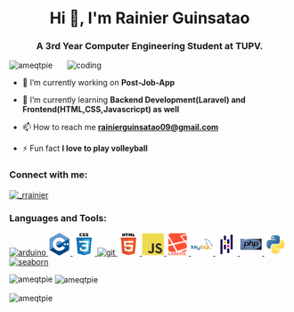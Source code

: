 <h1 align="center">Hi 👋, I'm Rainier Guinsatao</h1>
<h3 align="center">A 3rd Year Computer Engineering Student at TUPV.</h3>
<img align="right" alt="coding" width="400" src="https://www.google.com/url?sa=i&url=https%3A%2F%2Ftenor.com%2Fsearch%2Fcoding-gif-gifs&psig=AOvVaw3skWR01OlbJqJoWRVO1KQg&ust=1670825753246000&source=images&cd=vfe&ved=0CA8QjRxqFwoTCODavY318PsCFQAAAAAdAAAAABAE"/>

<p align="left"> <img src="https://komarev.com/ghpvc/?username=ameqtpie&label=Profile%20views&color=0e75b6&style=flat" alt="ameqtpie" /> </p>

- 🔭 I’m currently working on **Post-Job-App**

- 🌱 I’m currently learning **Backend Development(Laravel) and Frontend(HTML,CSS,Javascricpt) as well**

- 📫 How to reach me **rainierguinsatao09@gmail.com**

- ⚡ Fun fact **I love to play volleyball**

<h3 align="left">Connect with me:</h3>
<p align="left">
<a href="https://instagram.com/_rrainier" target="blank"><img align="center" src="https://raw.githubusercontent.com/rahuldkjain/github-profile-readme-generator/master/src/images/icons/Social/instagram.svg" alt="_rrainier" height="30" width="40" /></a>
</p>

<h3 align="left">Languages and Tools:</h3>
<p align="left"> <a href="https://www.arduino.cc/" target="_blank" rel="noreferrer"> <img src="https://cdn.worldvectorlogo.com/logos/arduino-1.svg" alt="arduino" width="40" height="40"/> </a> <a href="https://www.w3schools.com/cpp/" target="_blank" rel="noreferrer"> <img src="https://raw.githubusercontent.com/devicons/devicon/master/icons/cplusplus/cplusplus-original.svg" alt="cplusplus" width="40" height="40"/> </a> <a href="https://www.w3schools.com/css/" target="_blank" rel="noreferrer"> <img src="https://raw.githubusercontent.com/devicons/devicon/master/icons/css3/css3-original-wordmark.svg" alt="css3" width="40" height="40"/> </a> <a href="https://git-scm.com/" target="_blank" rel="noreferrer"> <img src="https://www.vectorlogo.zone/logos/git-scm/git-scm-icon.svg" alt="git" width="40" height="40"/> </a> <a href="https://www.w3.org/html/" target="_blank" rel="noreferrer"> <img src="https://raw.githubusercontent.com/devicons/devicon/master/icons/html5/html5-original-wordmark.svg" alt="html5" width="40" height="40"/> </a> <a href="https://developer.mozilla.org/en-US/docs/Web/JavaScript" target="_blank" rel="noreferrer"> <img src="https://raw.githubusercontent.com/devicons/devicon/master/icons/javascript/javascript-original.svg" alt="javascript" width="40" height="40"/> </a> <a href="https://laravel.com/" target="_blank" rel="noreferrer"> <img src="https://raw.githubusercontent.com/devicons/devicon/master/icons/laravel/laravel-plain-wordmark.svg" alt="laravel" width="40" height="40"/> </a> <a href="https://www.mysql.com/" target="_blank" rel="noreferrer"> <img src="https://raw.githubusercontent.com/devicons/devicon/master/icons/mysql/mysql-original-wordmark.svg" alt="mysql" width="40" height="40"/> </a> <a href="https://pandas.pydata.org/" target="_blank" rel="noreferrer"> <img src="https://raw.githubusercontent.com/devicons/devicon/2ae2a900d2f041da66e950e4d48052658d850630/icons/pandas/pandas-original.svg" alt="pandas" width="40" height="40"/> </a> <a href="https://www.php.net" target="_blank" rel="noreferrer"> <img src="https://raw.githubusercontent.com/devicons/devicon/master/icons/php/php-original.svg" alt="php" width="40" height="40"/> </a> <a href="https://www.python.org" target="_blank" rel="noreferrer"> <img src="https://raw.githubusercontent.com/devicons/devicon/master/icons/python/python-original.svg" alt="python" width="40" height="40"/> </a> <a href="https://seaborn.pydata.org/" target="_blank" rel="noreferrer"> <img src="https://seaborn.pydata.org/_images/logo-mark-lightbg.svg" alt="seaborn" width="40" height="40"/> </a> </p>

<p><img align="left" src="https://github-readme-stats.vercel.app/api/top-langs?username=ameqtpie&show_icons=true&locale=en&layout=compact" alt="ameqtpie" /></p>

<p>&nbsp;<img align="center" src="https://github-readme-stats.vercel.app/api?username=ameqtpie&show_icons=true&locale=en" alt="ameqtpie" /></p>

<p><img align="center" src="https://github-readme-streak-stats.herokuapp.com/?user=ameqtpie&" alt="ameqtpie" /></p>
